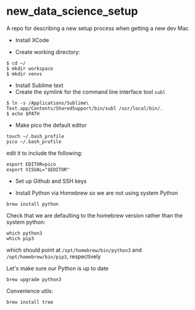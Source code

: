 # new_data_science_setup
A repo for describing a new setup process when getting a new dev Mac


- Install XCode

- Create working directory:
```
$ cd ~/
$ mkdir workspace
$ mkdir venvs
```

- Install Sublime text
- Create the symlink for the command line interface tool `subl`
```
$ ln -s /Applications/Sublime\ Text.app/Contents/SharedSupport/bin/subl /usr/local/bin/.
$ echo $PATH
```

- Make pico the default editor
```
touch ~/.bash_profile
pico ~/.bash_profile
```

edit it to include the following:
```
export EDITOR=pico
export VISUAL="$EDITOR"
```
- Set up Github and SSH keys

- Install Python via Homebrew so we are not using system Python
```
brew install python
```
Check that we are defaulting to the homebrew version rather than the system python:
```
which python3
which pip3
```
which should point at `/opt/homebrew/bin/python3` and `/opt/homebrew/bin/pip3`, respectively

Let's make sure our Python is up to date
```
brew upgrade python3
```

Convenience utils:
```
brew install tree
```
